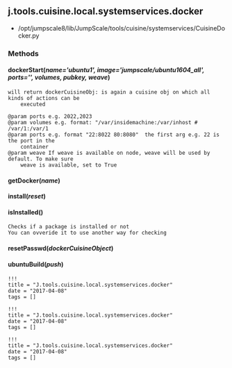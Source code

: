 <!-- toc -->
## j.tools.cuisine.local.systemservices.docker

- /opt/jumpscale8/lib/JumpScale/tools/cuisine/systemservices/CuisineDocker.py

### Methods

#### dockerStart(*name='ubuntu1', image='jumpscale/ubuntu1604_all', ports='', volumes, pubkey, weave*) 

```
will return dockerCuisineObj: is again a cuisine obj on which all kinds of actions can be
    executed

@param ports e.g. 2022,2023
@param volumes e.g. format: "/var/insidemachine:/var/inhost # /var/1:/var/1
@param ports e.g. format "22:8022 80:8080"  the first arg e.g. 22 is the port in the
    container
@param weave If weave is available on node, weave will be used by default. To make sure
    weave is available, set to True

```

#### getDocker(*name*) 

#### install(*reset*) 

#### isInstalled() 

```
Checks if a package is installed or not
You can ovveride it to use another way for checking

```

#### resetPasswd(*dockerCuisineObject*) 

#### ubuntuBuild(*push*) 


```
!!!
title = "J.tools.cuisine.local.systemservices.docker"
date = "2017-04-08"
tags = []
```

```
!!!
title = "J.tools.cuisine.local.systemservices.docker"
date = "2017-04-08"
tags = []
```

```
!!!
title = "J.tools.cuisine.local.systemservices.docker"
date = "2017-04-08"
tags = []
```

